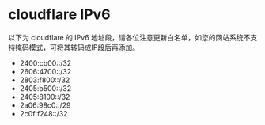 # cloudflare IPv6

以下为 cloudflare 的 IPv6 地址段，请各位注意更新白名单，如您的网站系统不支持掩码模式，可将其转码成IP段后再添加。

* 2400:cb00::/32
* 2606:4700::/32
* 2803:f800::/32
* 2405:b500::/32
* 2405:8100::/32
* 2a06:98c0::/29
* 2c0f:f248::/32